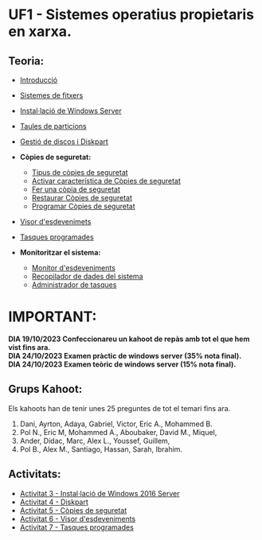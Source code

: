 # UF1 - Sistemes operatius propietaris en xarxa.

## Teoria:

- [Introducció](uf1_teoria_1.md)
- [Sistemes de fitxers](uf1_teoria_2.md)  
- [Instal·lació de Windows Server](instalacio.md)
- [Taules de particions](emmagatzematge.md)
- [Gestió de discos i Diskpart](cmd.md)

- **Còpies de seguretat:**
  - [Tipus de còpies de seguretat](backups0.md)
  - [Activar característica de Còpies de seguretat](backups1.md)
  - [Fer una còpia de seguretat](backups2.md)
  - [Restaurar Còpies de seguretat](backups3.md)
  - [Programar Còpies de seguretat](backups4.md)

- [Visor d'esdevenimets](visor_esdeveniments.md)
- [Tasques programades](tasques_programades.md)
- **Monitoritzar el sistema:**
  - [Monitor d'esdeveniments](monitor.md)
  - [Recopilador de dades del sistema](informes.md)
  - [Administrador de tasques](supervisio.md)
 
# IMPORTANT:
**DIA 19/10/2023 Confeccionareu un kahoot de repàs amb tot el que hem vist fins ara.** <br>
**DIA 24/10/2023 Examen pràctic de windows server (35% nota final).** <br>
**DIA 24/10/2023 Examen teòric de windows server (15% nota final).**

## Grups Kahoot:

Els kahoots han de tenir unes 25 preguntes de tot el temari fins ara.

1. Dani, Ayrton, Adaya, Gabriel, Victor, Eric A., Mohammed B.
2. Pol N., Eric M, Mohammed A., Aboubaker, David M., Miquel, 
3. Ander, Dídac, Marc, Alex L., Youssef, Guillem, 
4. Pol B., Alex M., Santiago, Hassan, Sarah, Ibrahim.


## Activitats:

- [Activitat 3 - Instal·lació de Windows 2016 Server](activitat3.md)
- [Activitat 4 - Diskpart](activitat4_diskpart.md)
- [Activitat 5 - Còpies de seguretat](activitat5_backups.md)
- [Activitat 6 - Visor d'esdeveniments](activitat6.md)
- [Activitat 7 - Tasques programades](activitat7.md)
  
